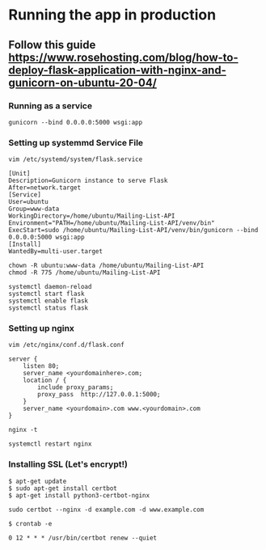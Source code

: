 # Running the app in production
## Follow this guide https://www.rosehosting.com/blog/how-to-deploy-flask-application-with-nginx-and-gunicorn-on-ubuntu-20-04/

### Running as a service
```
gunicorn --bind 0.0.0.0:5000 wsgi:app

```

### Setting up systemmd Service File
```
vim /etc/systemd/system/flask.service
```

```
[Unit]
Description=Gunicorn instance to serve Flask
After=network.target
[Service]
User=ubuntu
Group=www-data
WorkingDirectory=/home/ubuntu/Mailing-List-API
Environment="PATH=/home/ubuntu/Mailing-List-API/venv/bin"
ExecStart=sudo /home/ubuntu/Mailing-List-API/venv/bin/gunicorn --bind 0.0.0.0:5000 wsgi:app
[Install]
WantedBy=multi-user.target
```

```
chown -R ubuntu:www-data /home/ubuntu/Mailing-List-API
chmod -R 775 /home/ubuntu/Mailing-List-API
```

```
systemctl daemon-reload
systemctl start flask
systemctl enable flask
systemctl status flask
```

### Setting up nginx
```
vim /etc/nginx/conf.d/flask.conf
```

```
server {
    listen 80;
    server_name <yourdomainhere>.com;
    location / {
        include proxy_params;
        proxy_pass  http://127.0.0.1:5000;
    }
    server_name <yourdomain>.com www.<yourdomain>.com
}
```

```
nginx -t
```

```
systemctl restart nginx
```

### Installing SSL (Let's encrypt!)

```
$ apt-get update
$ sudo apt-get install certbot
$ apt-get install python3-certbot-nginx
```

```
sudo certbot --nginx -d example.com -d www.example.com
```

```
$ crontab -e
```

```
0 12 * * * /usr/bin/certbot renew --quiet
```